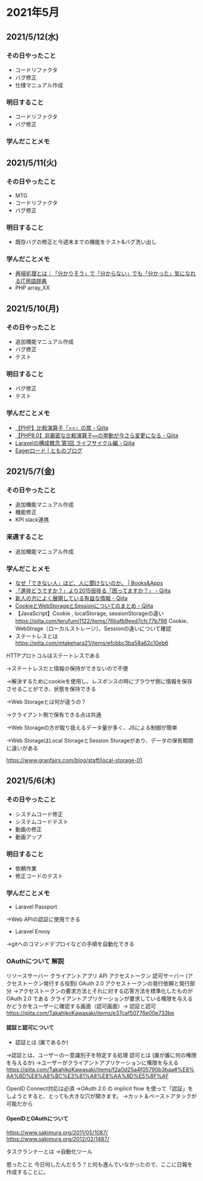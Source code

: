 # 2021年5月
## 2021/5/12(水)
### その日やったこと
- コードリファクタ
- バグ修正
- 仕様マニュアル作成

### 明日すること
- コードリファクタ
- バグ修正

### 学んだことメモ

## 2021/5/11(火)
### その日やったこと
- MTG
- コードリファクタ
- バグ修正

### 明日すること
- 既存バグの修正と今週末までの機能をテスト&バグ洗い出し

### 学んだことメモ
- [再帰処理とは｜「分かりそう」で「分からない」でも「分かった」気になれるIT用語辞典](https://wa3.i-3-i.info/word14899.html)
- PHP array_XX


## 2021/5/10(月)
### その日やったこと
- 追加機能マニュアル作成
- バグ修正
- テスト

### 明日すること
- バグ修正
- テスト

### 学んだことメモ
- [【PHP】比較演算子「==」の罠 - Qiita](https://qiita.com/hiro_nr825/items/225e3dc5b8aaa65a6cdc)
- [【PHP8.0】非厳密な比較演算子`==`の挙動が今さら変更になる - Qiita](https://qiita.com/rana_kualu/items/82cc8295d2102d14b88a)
- [Laravelの構成概念 第1回 ライフサイクル編 - Qiita](https://qiita.com/ucan-lab/items/5e0a4584c5321a502da7)
- [Eagerロード | とものブログ](https://se-tomo.com/2018/10/08/laravel%E3%81%AEeager%E3%83%AD%E3%83%BC%E3%83%89%E3%81%A8%E3%81%AF/)


## 2021/5/7(金)
### その日やったこと
- 追加機能マニュアル作成
- 機能修正
- KPI slack連携

### 来週すること
- 追加機能マニュアル作成

### 学んだことメモ
- [なぜ「できない人」ほど、人に聞けないのか。 | Books&Apps](https://blog.tinect.jp/?p=64018)
- [「進捗どうですか？」より2015倍捗る「困ってますか？」 - Qiita](https://qiita.com/tatesuke/items/fd5483be1b72727d3d34)
- [新人の方によく展開している有益な情報 - Qiita](https://qiita.com/kazuo_reve/items/d1a3f0ee48e24bba38f1)
- [CookieとWebStorageとSessionについてのまとめ - Qiita](https://qiita.com/pipiox/items/95554673ba3b078ac112)
- 【JavaScript】Cookie , localStorage, sessionStorageの違い https://qiita.com/terufumi1122/items/76bafb9eed7cfc77b798
Cookie、WebStrage（ローカルストレージ）、Sessionの違いについて確認
- ステートレスとは https://qiita.com/mtakehara21/items/efcbbc3ba58a62c10eb6

HTTPプロトコルはステートレスである

→ステートレスだと情報の保持ができないので不便

→解決するためにcookieを使用し、レスポンスの時にブラウザ側に情報を保存させることができ、状態を保持できる

→Web Storageとは何が違うの？

→クライアント側で保有できる点は共通

→Web Storageの方が取り扱えるデータ量が多く、JSによる制御が簡単

→Web StorageはLocal StorageとSession Storageがあり、データの保有期間に違いがある

https://www.granfairs.com/blog/staff/local-storage-01

## 2021/5/6(木)
### その日やったこと
- システムコード修正
- システムコードテスト
- 動画の修正
- 動画アップ

### 明日すること
- 依頼作業
- 修正コードのテスト

### 学んだことメモ
- Laravel Passport

→Web APIの認証に使用できる
- Laravel Envoy

→gitへのコマンドデプロイなどの手順を自動化できる

### OAuthについて 解説
リソースサーバー
クライアントアプリ
APi
アクセストークン
認可サーバー (アクセストークン発行する役割)
OAuth 2.0 アクセストークンの発行依頼と発行部分
→アクセストークンの要求方法とそれに対する応答方法を標準化したものが OAuth 2.0 である
クライアントアプリケーションが要求している権限を与えるかどうかをユーザーに確認する画面（認可画面）→ 認証と認可
https://qiita.com/TakahikoKawasaki/items/e37caf50776e00e733be

#### 認証と認可について
- 認証とは (誰であるか)

→認証とは、ユーザーの一意識別子を特定する処理
認可とは (誰が誰に何の権限を与えるか)
→ユーザーがクライアントアプリケーションに権限を与える
https://qiita.com/TakahikoKawasaki/items/f2a0d25a4f05790b3baa#%E8%AA%8D%E8%A8%BC%E3%81%A8%E8%AA%8D%E5%8F%AF

OpenID Connect対応は必須
→OAuth 2.0 の implicit flow を使って「認証」をしようとすると、とっても大きな穴が開きます。
→カット＆ペーストアタックが可能だから

#### OpenIDとOAuthについて
https://www.sakimura.org/2011/05/1087/
https://www.sakimura.org/2012/02/1487/

タスクランナーとは
→自動化ツール

思ったこと
今日何したんだろう？と何も進んでいなかったので、ここに日報を作成することに。
